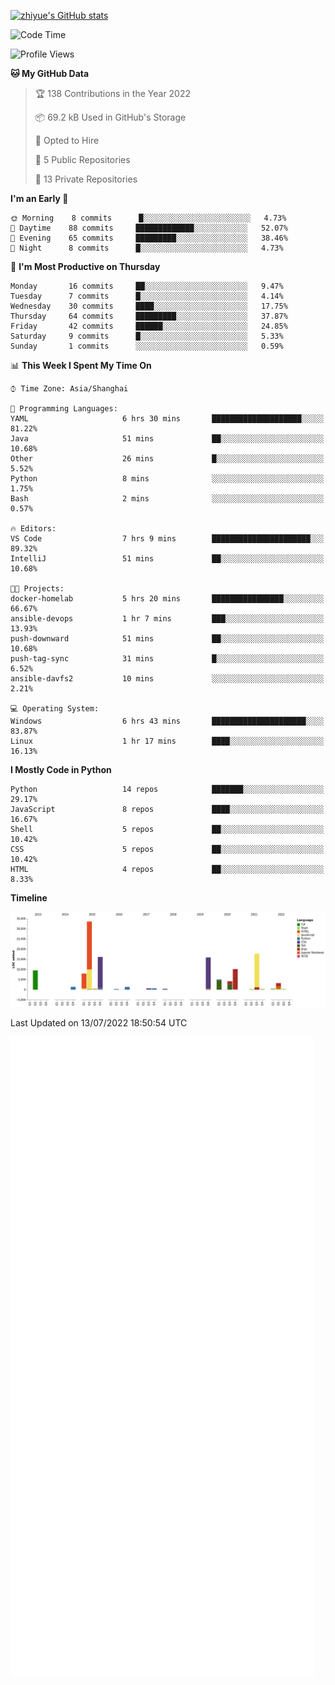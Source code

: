 
[![zhiyue's GitHub stats](https://github-readme-stats.vercel.app/api?username=zhiyue)](https://github.com/anuraghazra/github-readme-stats&&show_icons=true)

<!--START_SECTION:waka-->
![Code Time](http://img.shields.io/badge/Code%20Time-0%20secs-blue)

![Profile Views](http://img.shields.io/badge/Profile%20Views-2-blue)

**🐱 My GitHub Data** 

> 🏆 138 Contributions in the Year 2022
 > 
> 📦 69.2 kB Used in GitHub's Storage 
 > 
> 💼 Opted to Hire
 > 
> 📜 5 Public Repositories 
 > 
> 🔑 13 Private Repositories  
 > 
**I'm an Early 🐤** 

```text
🌞 Morning    8 commits      █░░░░░░░░░░░░░░░░░░░░░░░░   4.73% 
🌆 Daytime    88 commits     █████████████░░░░░░░░░░░░   52.07% 
🌃 Evening    65 commits     █████████░░░░░░░░░░░░░░░░   38.46% 
🌙 Night      8 commits      █░░░░░░░░░░░░░░░░░░░░░░░░   4.73%

```
📅 **I'm Most Productive on Thursday** 

```text
Monday       16 commits     ██░░░░░░░░░░░░░░░░░░░░░░░   9.47% 
Tuesday      7 commits      █░░░░░░░░░░░░░░░░░░░░░░░░   4.14% 
Wednesday    30 commits     ████░░░░░░░░░░░░░░░░░░░░░   17.75% 
Thursday     64 commits     █████████░░░░░░░░░░░░░░░░   37.87% 
Friday       42 commits     ██████░░░░░░░░░░░░░░░░░░░   24.85% 
Saturday     9 commits      █░░░░░░░░░░░░░░░░░░░░░░░░   5.33% 
Sunday       1 commits      ░░░░░░░░░░░░░░░░░░░░░░░░░   0.59%

```


📊 **This Week I Spent My Time On** 

```text
⌚︎ Time Zone: Asia/Shanghai

💬 Programming Languages: 
YAML                     6 hrs 30 mins       ████████████████████░░░░░   81.22% 
Java                     51 mins             ██░░░░░░░░░░░░░░░░░░░░░░░   10.68% 
Other                    26 mins             █░░░░░░░░░░░░░░░░░░░░░░░░   5.52% 
Python                   8 mins              ░░░░░░░░░░░░░░░░░░░░░░░░░   1.75% 
Bash                     2 mins              ░░░░░░░░░░░░░░░░░░░░░░░░░   0.57%

🔥 Editors: 
VS Code                  7 hrs 9 mins        ██████████████████████░░░   89.32% 
IntelliJ                 51 mins             ██░░░░░░░░░░░░░░░░░░░░░░░   10.68%

🐱‍💻 Projects: 
docker-homelab           5 hrs 20 mins       ████████████████░░░░░░░░░   66.67% 
ansible-devops           1 hr 7 mins         ███░░░░░░░░░░░░░░░░░░░░░░   13.93% 
push-downward            51 mins             ██░░░░░░░░░░░░░░░░░░░░░░░   10.68% 
push-tag-sync            31 mins             █░░░░░░░░░░░░░░░░░░░░░░░░   6.52% 
ansible-davfs2           10 mins             ░░░░░░░░░░░░░░░░░░░░░░░░░   2.21%

💻 Operating System: 
Windows                  6 hrs 43 mins       █████████████████████░░░░   83.87% 
Linux                    1 hr 17 mins        ████░░░░░░░░░░░░░░░░░░░░░   16.13%

```

**I Mostly Code in Python** 

```text
Python                   14 repos            ███████░░░░░░░░░░░░░░░░░░   29.17% 
JavaScript               8 repos             ████░░░░░░░░░░░░░░░░░░░░░   16.67% 
Shell                    5 repos             ██░░░░░░░░░░░░░░░░░░░░░░░   10.42% 
CSS                      5 repos             ██░░░░░░░░░░░░░░░░░░░░░░░   10.42% 
HTML                     4 repos             ██░░░░░░░░░░░░░░░░░░░░░░░   8.33%

```


**Timeline**

![Chart not found](https://raw.githubusercontent.com/zhiyue/zhiyue/main/charts/bar_graph.png) 


 Last Updated on 13/07/2022 18:50:54 UTC
<!--END_SECTION:waka-->

<!-- [![Top Langs](https://github-readme-stats.vercel.app/api/top-langs/?username=zhiyue)](https://github.com/anuraghazra/github-readme-stats) -->

![](./github-metrics.svg)

